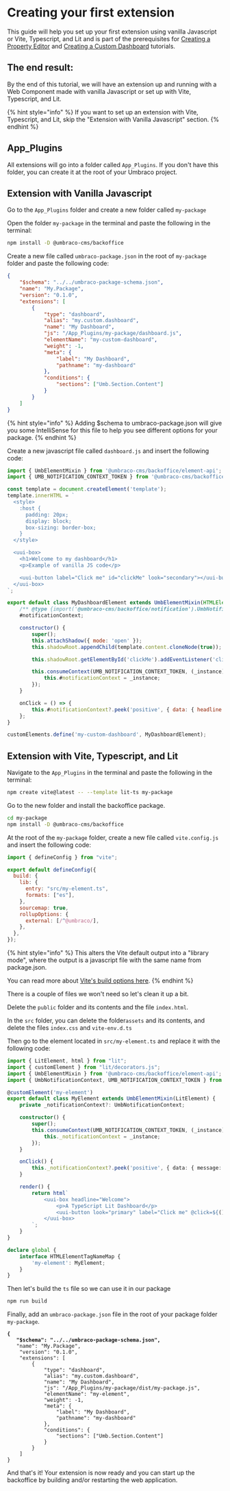 # Creating your first extension

This guide will help you set up your first extension using vanilla Javascript or Vite, Typescript, and Lit and is part of the prerequisites for [Creating a Property Editor](broken-reference) and [Creating a Custom Dashboard](creating-a-custom-dashboard/) tutorials.

## The end result:

By the end of this tutorial, we will have an extension up and running with a Web Component made with vanilla Javascript or set up with Vite, Typescript, and Lit.

{% hint style="info" %}
If you want to set up an extension with Vite, Typescript, and Lit, skip the "Extension with Vanilla Javascript" section.
{% endhint %}

## App\_Plugins

All extensions will go into a folder called `App_Plugins`. If you don't have this folder, you can create it at the root of your Umbraco project.

## Extension with Vanilla Javascript

Go to the `App_Plugins` folder and create a new folder called `my-package`

&#x20;Open the folder `my-package` in the terminal and paste the following in the terminal:

```bash
npm install -D @umbraco-cms/backoffice
```

Create a new file called `umbraco-package.json` in the root of `my-package` folder and paste the following code:

```json
{
	"$schema": "../../umbraco-package-schema.json",
	"name": "My.Package",
	"version": "0.1.0",
	"extensions": [
		{
			"type": "dashboard",
			"alias": "my.custom.dashboard",
			"name": "My Dashboard",
			"js": "/App_Plugins/my-package/dashboard.js",
			"elementName": "my-custom-dashboard",
			"weight": -1,
			"meta": {
				"label": "My Dashboard",
				"pathname": "my-dashboard"
			},
			"conditions": {
				"sections": ["Umb.Section.Content"]
			}
		}
	]
}
```

{% hint style="info" %}
Adding $schema to umbraco-package.json will give you some IntelliSense for this file to help you see different options for your package.
{% endhint %}

Create a new javascript file called `dashboard.js` and insert the following code:

```javascript
import { UmbElementMixin } from '@umbraco-cms/backoffice/element-api';
import { UMB_NOTIFICATION_CONTEXT_TOKEN } from '@umbraco-cms/backoffice/notification';

const template = document.createElement('template');
template.innerHTML = `
  <style>
    :host {
      padding: 20px;
      display: block;
      box-sizing: border-box;
    }
  </style>

  <uui-box>
    <h1>Welcome to my dashboard</h1>
    <p>Example of vanilla JS code</p>

    <uui-button label="Click me" id="clickMe" look="secondary"></uui-button>
  </uui-box>
`;

export default class MyDashboardElement extends UmbElementMixin(HTMLElement) {
	/** @type {import('@umbraco-cms/backoffice/notification').UmbNotificationContext} */
	#notificationContext;

	constructor() {
		super();
		this.attachShadow({ mode: 'open' });
		this.shadowRoot.appendChild(template.content.cloneNode(true));

		this.shadowRoot.getElementById('clickMe').addEventListener('click', this.onClick.bind(this));

		this.consumeContext(UMB_NOTIFICATION_CONTEXT_TOKEN, (_instance) => {
			this.#notificationContext = _instance;
		});
	}

	onClick = () => {
		this.#notificationContext?.peek('positive', { data: { headline: 'Hello' } });
	};
}

customElements.define('my-custom-dashboard', MyDashboardElement);
```

## Extension with Vite, Typescript, and Lit

Navigate to the `App_Plugins` in the terminal and paste the following in the terminal:

```bash
npm create vite@latest -- --template lit-ts my-package
```

Go to the new folder and install the backoffice package.

```bash
cd my-package
npm install -D @umbraco-cms/backoffice
```

At the root of the `my-package` folder, create a new file called `vite.config.js` and insert the following code:

```javascript
import { defineConfig } from "vite";

export default defineConfig({
  build: {
    lib: {
      entry: "src/my-element.ts",
      formats: ["es"],
    },
    sourcemap: true,
    rollupOptions: {
      external: [/^@umbraco/],
    },
  },
});
```

{% hint style="info" %}
This alters the Vite default output into a "library mode", where the output is a javascript file with the same name from package.json.

You can read more about [Vite's build options here](https://vitejs.dev/config/build-options.html#build-lib).
{% endhint %}

There is a couple of files we won't need so let's clean it up a bit.

Delete the `public` folder and its contents and the file `index.html`.

In the `src` folder, you can delete the folder`assets` and its contents, and delete the files `index.css` and `vite-env.d.ts`

Then go to the element located in `src/my-element.ts` and replace it with the following code:

```typescript
import { LitElement, html } from "lit";
import { customElement } from "lit/decorators.js";
import { UmbElementMixin } from '@umbraco-cms/backoffice/element-api';
import { UmbNotificationContext, UMB_NOTIFICATION_CONTEXT_TOKEN } from '@umbraco-cms/backoffice/notification';

@customElement('my-element')
export default class MyElement extends UmbElementMixin(LitElement) {
	private _notificationContext?: UmbNotificationContext;

	constructor() {
		super();
		this.consumeContext(UMB_NOTIFICATION_CONTEXT_TOKEN, (_instance) => {
			this._notificationContext = _instance;
		});
	}

	onClick() {
		this._notificationContext?.peek('positive', { data: { message: '#h5yr' } });
	}

	render() {
		return html`
			<uui-box headline="Welcome">
				<p>A TypeScript Lit Dashboard</p>
				<uui-button look="primary" label="Click me" @click=${() => this.onClick()}></uui-button>
			</uui-box>
		`;
	}
}

declare global {
	interface HTMLElementTagNameMap {
		'my-element': MyElement;
	}
}
```

Then let's build the `ts` file so we can use it in our package

```bash
npm run build
```

Finally, add an `umbraco-package.json` file in the root of your package folder `my-package`.

<pre class="language-json"><code class="lang-json"><strong>{
</strong><strong>	"$schema": "../../umbraco-package-schema.json",
</strong>	"name": "My.Package",
	"version": "0.1.0",
	"extensions": [
		{
			"type": "dashboard",
			"alias": "my.custom.dashboard",
			"name": "My Dashboard",
			"js": "/App_Plugins/my-package/dist/my-package.js",
			"elementName": "my-element",
			"weight": -1,
			"meta": {
				"label": "My Dashboard",
				"pathname": "my-dashboard"
			},
			"conditions": {
				"sections": ["Umb.Section.Content"]
			}
		}
	]
}
</code></pre>

And that's it! Your extension is now ready and you can start up the backoffice by building and/or restarting the web application.
